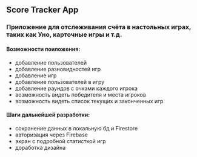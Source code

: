 ## Score Tracker App

### Приложение для отслеживания счёта в настольных играх, таких как Уно, карточные игры и т.д.

#### Возможности поиложения:
  - добавление пользователей
  - добавление разновидностей игр
  - добавление игр
  - добавление пользователей в игру
  - добавление раундов с очками каждого игрока
  - возможность видеть победителя и места игроков
  - возможность видеть список текущих и законченных игр

#### Шаги дальнейшей разработки:
  - сохранение данных в локальную бд и Firestore
  - авторизация через Firebase
  - экран с подробной статисткой игр
  - доработка дизайна

